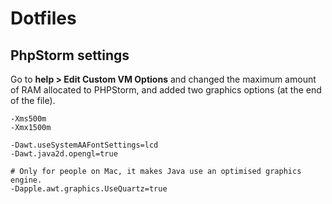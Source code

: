 # Dotfiles


## PhpStorm settings

Go to **help > Edit Custom VM Options** and changed the maximum amount of RAM allocated to PHPStorm, and added two graphics options (at the end of the file).

```
-Xms500m
-Xmx1500m

-Dawt.useSystemAAFontSettings=lcd
-Dawt.java2d.opengl=true

# Only for people on Mac, it makes Java use an optimised graphics engine.
-Dapple.awt.graphics.UseQuartz=true
```
